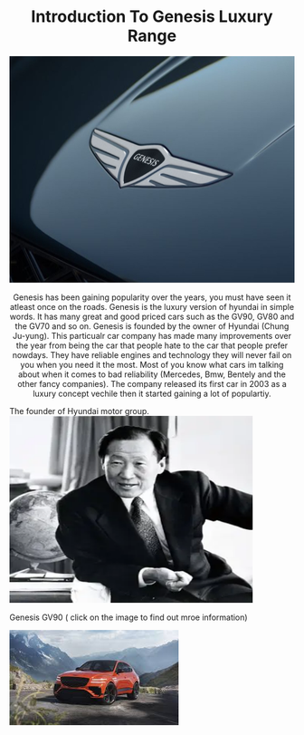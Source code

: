 <!Doctype html>
<html>
<body>
<h1 align="center"> Introduction To Genesis Luxury Range </h1>
<p align="center">
<img src="logo 3.png" width="800" height="400" />
</p>
<p align="center">
Genesis has been gaining popularity over the years, you must have seen it atleast once on the roads. Genesis is the luxury version of hyundai in simple words. It has many great and good priced cars such as the GV90, GV80 and the GV70 and so on. Genesis is founded by the owner of Hyundai (Chung Ju-yung). This particualr car company has made many improvements over the year from being the car that people hate to the car that people prefer nowdays. They have reliable engines and technology they will never fail on you when you need it the most. Most of you know what cars im talking about when it comes to bad reliability (Mercedes, Bmw, Bentely and the other fancy companies). The company released its first car in 2003 as a luxury concept vechile then it started gaining a lot of populartiy.
</P>The founder of Hyundai motor group.

<img src="hyundai yea.webp" width="430" height="330" /> 

<p> Genesis GV90 ( click on the image to find out mroe information)</p>
<a href="https://github.com/Ahaan578/How-Genesis-was-formed"><img src="amazing car.jpeg" alt="what you want audio descriptions to call it" style=width:430px,height:230px,"></a>


      

